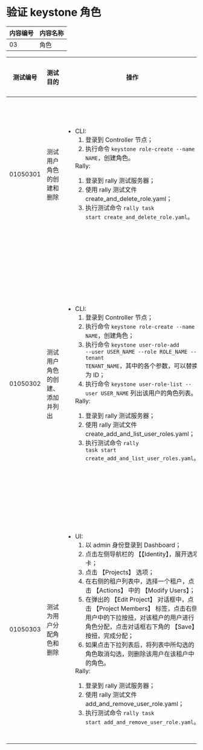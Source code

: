 # 验证 keystone 角色

|内容编号|内容名称|
|--------|--------|
|03|角色|

|测试编号|测试目的|操作|预期结果|实际结果|备注|Rally/Tempest/None|
|--------|--------|----|--------|--------|----|------------------|
|01050301|测试用户角色的创建和删除|<ul><li>CLI:<ol><li>登录到 Controller 节点；</li><li>执行命令 <code>keystone role-create --name NAME</code>，创建角色。</li></ol></li>Rally:<ol><li>登录到 rally 测试服务器；</li><li>使用 rally 测试文件 create_and_delete_role.yaml；</li><li>执行测试命令 <code>rally task start create_and_delete_role.yaml</code>。</li></ol></li></ul>|<ul><li>CLI:<ul><li>角色创建成功，显示角色创建的 id 和名称等信息</li></ul></li><li>Rally:<ul><li>Rally 测试成功</li></ul></li></ul>||执行 100 次，并行任务数为 10|Rally:</br>create_and_delete_role.yaml|
|01050302|测试用户角色的创建、添加并列出|<ul><li>CLI:<ol><li>登录到 Controller 节点；</li><li>执行命令 <code>keystone role-create --name NAME</code>，创建角色；</li><li>执行命令 <code>keystone user-role-add --user USER_NAME --role ROLE_NAME --tenant TENANT_NAME</code>，其中的各个参数，可以替换为 ID；</li><li>执行命令 <code>keystone user-role-list --user USER_NAME</code> 列出该用户的角色列表。</li></ol></li>Rally:<ol><li>登录到 rally 测试服务器；</li><li>使用 rally 测试文件 create_add_and_list_user_roles.yaml；</li><li>执行测试命令 <code>rally task start create_add_and_list_user_roles.yaml</code>。</li></ol></li></ul>|<ul><li>CLI:<ul><li>角色创建成功</li><li>为用户添加角色后，列出该用户的角色列表，可以看到新添加的用户角色显示在列表中</li></ul></li><li>Rally:<ul><li>Rally 测试成功</li></ul></li></ul>||执行 100 次，并行任务数为 10|Rally:</br>create_add_and_list_user_roles.yaml|
|01050303|测试为用户分配角色和删除|<ul><li>UI:<ol><li>以 admin 身份登录到 Dashboard；</li><li>点击左侧导航栏的 【【Identity】，展开选项卡；</li><li>点击 【Projects】 选项；</li><li>在右侧的租户列表中，选择一个租户，点击 【Actions】 中的 【Modify Users】；</li><li>在弹出的 【Edit Project】 对话框中，点击 【Project Members】 标签，点击右侧用户中的下拉按扭，对该租户的用户进行角色分配，点击对话框右下角的 【Save】 按扭，完成分配；</li><li>如果点击下拉列表后，将列表中所勾选的角色取消勾选，则删除该用户在该租户中的角色。</li></ol></li>Rally:<ol><li>登录到 rally 测试服务器；</li><li>使用 rally 测试文件 add_and_remove_user_role.yaml；</li><li>执行测试命令 <code>rally task start add_and_remove_user_role.yaml</code>。</li></ol></li></ul>|<ul><li>UI:<ul><li>成功为用户分配角色，用户拥有所分配的新角色</li><li>取消勾选后，用户不再具有该角色</li></ul></li><li>Rally:<ul><li>Rally 测试成功</li></ul></li></ul>||执行 100 次，并行任务数为 10|Rally:</br>add_and_remove_user_role.yaml|
